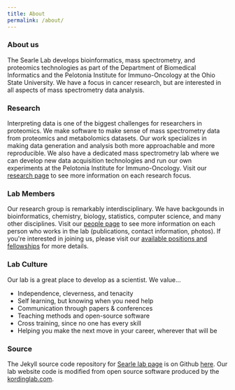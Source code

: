 ```yaml
---
title: About
permalink: /about/
---
```


### About us
The Searle Lab develops bioinformatics, mass spectrometry, and proteomics technologies as part of the Department of Biomedical Informatics and the Pelotonia Institute for Immuno-Oncology at the Ohio State University. We have a focus in cancer research, but are interested in all aspects of mass spectrometry data analysis.

### Research
Interpreting data is one of the biggest challenges for researchers in proteomics. We make software to make sense of mass spectrometry data from proteomics and metabolomics datasets. Our work specializes in making data generation and analysis both more approachable and more reproducible. We also have a dedicated mass spectrometry lab where we can develop new data acquisition technologies and run our own experiments at the Pelotonia Institute for Immuno-Oncology. Visit our [research page](../research/) to see more information on each research focus.

### Lab Members
Our research group is remarkably interdisciplinary. We have backgounds in bioinformatics, chemistry, biology, statistics, computer science, and many other disciplines. Visit our [people page](../people/) to see more information on each person who works in the lab (publications, contact information, photos). If you're interested in joining us, please visit our [available positions and fellowships](../jobs) for more details.

### Lab Culture
Our lab is a great place to develop as a scientist. We value…
- Independence, cleverness, and tenacity
- Self learning, but knowing when you need help
- Communication through papers & conferences
- Teaching methods and open-source software
- Cross training, since no one has every skill
- Helping you make the next move in your career, wherever that will be

### Source
The Jekyll source code repository for [Searle lab page](http://searlelab.github.io/) is on Github [here](https://github.com/searlelab/searlelab.github.io). Our lab website code is modified from open source software produced by the [kordinglab.com](http://kordinglab.github.io/).
